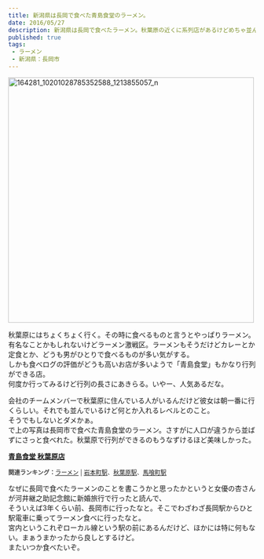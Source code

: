 ```yaml
---
title: 新潟県は長岡で食べた青島食堂のラーメン。
date: 2016/05/27
description: 新潟県は長岡で食べたラーメン。秋葉原の近くに系列店があるけどめちゃ並んでいて入れたことがない。
published: true
tags: 
 - ラーメン
 - 新潟県：長岡市
---
```


<a data-flickr-embed="true"  href="https://www.flickr.com/photos/shigeki_takeguchi/27191782042/in/dateposted-public/" title="164281_10201028785352588_1213855057_n"><img src="https://c3.staticflickr.com/8/7763/27191782042_16a82c4209.jpg" width="500" height="500" alt="164281_10201028785352588_1213855057_n"></a><script async src="//embedr.flickr.com/assets/client-code.js" charset="utf-8"></script>

秋葉原にはちょくちょく行く。その時に食べるものと言うとやっぱりラーメン。  
有名なことかもしれないけどラーメン激戦区。ラーメンもそうだけどカレーとか定食とか、どうも男がひとりで食べるものが多い気がする。  
しかも食べログの評価がどうも高いお店が多いようで「青島食堂」もかなり行列ができる店。  
何度か行ってみるけど行列の長さにあきらる。いやー、人気あるだな。  

<!-- more -->

会社のチームメンバーで秋葉原に住んでいる人がいるんだけど彼女は朝一番に行くらしい。それでも並んでいるけど何とか入れるレベルとのこと。  
そうでもしないとダメかぁ。  
で上の写真は長岡市で食べた青島食堂のラーメン。さすがに人口が違うから並ばずにさっと食べれた。秋葉原で行列ができるのもうなずけるほど美味しかった。  

<div class="tabelog">
<p><strong><a href="https://tabelog.com/tokyo/A1310/A131001/13094776/" target="_blank">青島食堂 秋葉原店</a></strong></p>
<script src="https://tabelog.com/badge/google_badge?escape=false&rcd=13094776" type="text/javascript" charset="utf-8"></script>
</div>
<p style="color:#444444; font-size:12px;"><strong>関連ランキング：</strong><a href="https://tabelog.com/rstLst/ramen/">ラーメン</a> | <a href="https://tabelog.com/tokyo/A1310/A131002/R1127/rstLst/">岩本町駅</a>、<a href="https://tabelog.com/tokyo/A1310/A131001/R173/rstLst/">秋葉原駅</a>、<a href="https://tabelog.com/tokyo/A1302/A130204/R7847/rstLst/">馬喰町駅</a></p>

なぜに長岡で食べたラーメンのことを書こうかと思ったかというと女優の杏さんが河井継之助記念館に新婚旅行で行ったと読んで、  
そういえば3年くらい前、長岡市に行ったなと。そこでわざわざ長岡駅からひと駅電車に乗ってラーメン食べに行ったなと。  
宮内というこれぞローカル線という駅の前にあるんだけど、ほかには特に何もない。まぁうまかったから良しとするけど。  
またいつか食べたいぞ。

